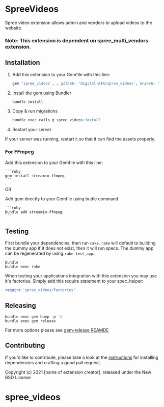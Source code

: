 # SpreeVideos

Spree video extension allows admin and vendors to upload videos to the website.

### Note: This extension is dependent on spree_multi_vendors extension.

## Installation

1. Add this extension to your Gemfile with this line:

    ```ruby
    gem 'spree_videos', , github: 'Digital-AIR/spree_videos', branch: 'main'
    ```

2. Install the gem using Bundler

    ```ruby
    bundle install
    ```

3. Copy & run migrations

    ```ruby
    bundle exec rails g spree_videos:install
    ```

4. Restart your server

  If your server was running, restart it so that it can find the assets properly.

### For FFmpeg
    
Add this extension to your Gemfile with this line:

    ```ruby
    gem install streamio-ffmpeg
    ```

OR 

Add gem directly to your Gemfile using budle command

    ```ruby
    bundle add streamio-ffmpeg
    ```

## Testing

First bundle your dependencies, then run `rake`. `rake` will default to building the dummy app if it does not exist, then it will run specs. The dummy app can be regenerated by using `rake test_app`.

```shell
bundle
bundle exec rake
```

When testing your applications integration with this extension you may use it's factories.
Simply add this require statement to your spec_helper:

```ruby
require 'spree_videos/factories'
```

## Releasing

```shell
bundle exec gem bump -p -t
bundle exec gem release
```

For more options please see [gem-release REAMDE](https://github.com/svenfuchs/gem-release)

## Contributing

If you'd like to contribute, please take a look at the
[instructions](CONTRIBUTING.md) for installing dependencies and crafting a good
pull request.

Copyright (c) 2021 [name of extension creator], released under the New BSD License
# spree_videos

